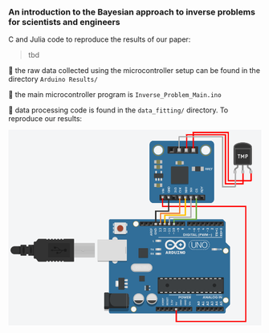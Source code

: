 ### An introduction to the Bayesian approach to inverse problems for scientists and engineers

C and Julia code to reproduce the results of our paper:
> tbd

:tangerine: the raw data collected using the microcontroller setup can be found in the directory `Arduino Results/`

:tangerine: the main microcontroller program is `Inverse_Problem_Main.ino`

:tangerine: data processing code is found in the `data_fitting/` directory. To reproduce our results:


![alt text](https://github.com/faaiqgwaqar/Inverse-Problems/blob/master/figures/hardware_setup.png?raw=true)

